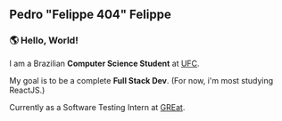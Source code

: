 ## Pedro "Felippe 404" Felippe

### 🌎 Hello, World!
<p>
I am a Brazilian <strong>Computer Science Student</strong> at <a href="http://www.ufc.br/">UFC</a>.

My goal is to be a complete <strong> Full Stack Dev</strong>. (For now, i'm most studying ReactJS.)

Currently as a Software Testing Intern at <a href="http://www.ufc.br/">GREat</a>.
</p>